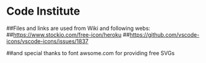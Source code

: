 # Code Institute

##Files and links are used from Wiki and following webs:
##https://www.stockio.com/free-icon/heroku
##https://github.com/vscode-icons/vscode-icons/issues/1837

##and special thanks to font awsome.com for providing free SVGs